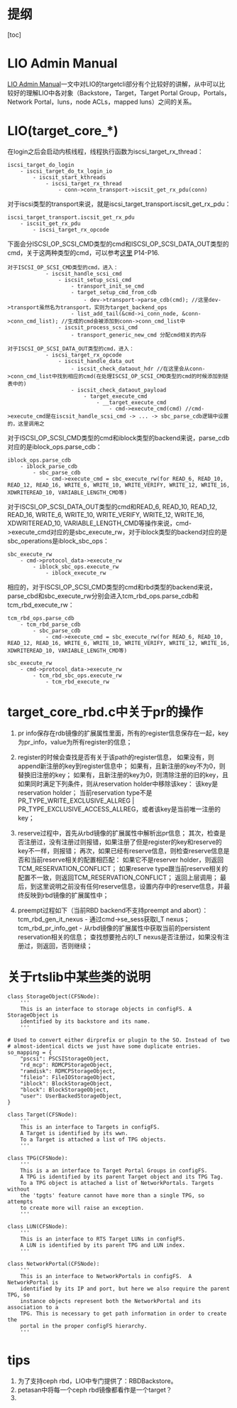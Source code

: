 # 提纲
[toc]

# LIO Admin Manual
[LIO Admin Manual](http://www.linux-iscsi.org/Doc/LIO%20Admin%20Manual.pdf)一文中对LIO的targetcli部分有个比较好的讲解，从中可以比较好的理解LIO中各对象（Backstore，Target，Target Portal Group，Portals，Network Portal，luns，node ACLs，mapped luns）之间的关系。

# LIO(target_core_*)
在login之后会启动内核线程，线程执行函数为iscsi_target_rx_thread：

```
iscsi_target_do_login
    - iscsi_target_do_tx_login_io
        - iscsit_start_kthreads
            - iscsi_target_rx_thread
                - conn->conn_transport->iscsit_get_rx_pdu(conn)
```

                
对于iscsi类型的transport来说，就是iscsi_target_transport.iscsit_get_rx_pdu：

```
iscsi_target_transport.iscsit_get_rx_pdu
    - iscsit_get_rx_pdu
        - iscsi_target_rx_opcode
```

        
下面会分ISCSI_OP_SCSI_CMD类型的cmd和ISCSI_OP_SCSI_DATA_OUT类型的cmd，关于这两种类型的cmd，可以参考[这里](http://www.docin.com/p-1400817959.html) P14-P16.

```
对于ISCSI_OP_SCSI_CMD类型的cmd，进入：
            - iscsit_handle_scsi_cmd
                - iscsit_setup_scsi_cmd
                    - transport_init_se_cmd
                    - target_setup_cmd_from_cdb
                        - dev->transport->parse_cdb(cmd); //这里dev->transport虽然名为transport，实则为target_backend_ops
                    - list_add_tail(&cmd->i_conn_node, &conn->conn_cmd_list); //生成的cmd会被添加到conn->conn_cmd_list中
                - iscsit_process_scsi_cmd   
                    - transport_generic_new_cmd 分配cmd相关的内存
                
对于ISCSI_OP_SCSI_DATA_OUT类型的cmd，进入：
            - iscsi_target_rx_opcode
                - iscsit_handle_data_out
                    - iscsit_check_dataout_hdr //在这里会从conn->conn_cmd_list中找到相应的cmd(在处理ISCSI_OP_SCSI_CMD类型的cmd的时候添加到链表中的)
                    - iscsit_check_dataout_payload
                        - target_execute_cmd
                            - __target_execute_cmd
                                - cmd->execute_cmd(cmd) //cmd->execute_cmd是在iscsit_handle_scsi_cmd -> ... -> sbc_parse_cdb逻辑中设置的，这里调用之
```

对于ISCSI_OP_SCSI_CMD类型的cmd和iblock类型的backend来说，parse_cdb对应的是iblock_ops.parse_cdb：                   

```
iblock_ops.parse_cdb
    - iblock_parse_cdb
        - sbc_parse_cdb
            - cmd->execute_cmd = sbc_execute_rw(for READ_6, READ_10, READ_12, READ_16, WRITE_6, WRITE_10, WRITE_VERIFY, WRITE_12, WRITE_16, XDWRITEREAD_10, VARIABLE_LENGTH_CMD等)
```

对于ISCSI_OP_SCSI_DATA_OUT类型的cmd和READ_6, READ_10, READ_12, READ_16, WRITE_6, WRITE_10, WRITE_VERIFY, WRITE_12, WRITE_16, XDWRITEREAD_10, VARIABLE_LENGTH_CMD等操作来说，cmd->execute_cmd对应的是sbc_execute_rw，对于iblock类型的backend对应的是sbc_operations是iblock_sbc_ops：

```
sbc_execute_rw
    - cmd->protocol_data->execute_rw
        - iblock_sbc_ops.execute_rw
            - iblock_execute_rw
```

相应的，对于ISCSI_OP_SCSI_CMD类型的cmd和rbd类型的backend来说，parse_cbd和sbc_execute_rw分别会进入tcm_rbd_ops.parse_cdb和tcm_rbd_execute_rw：

```
tcm_rbd_ops.parse_cdb
    - tcm_rbd_parse_cdb
        - sbc_parse_cdb
            - cmd->execute_cmd = sbc_execute_rw(for READ_6, READ_10, READ_12, READ_16, WRITE_6, WRITE_10, WRITE_VERIFY, WRITE_12, WRITE_16, XDWRITEREAD_10, VARIABLE_LENGTH_CMD等)
            
sbc_execute_rw
    - cmd->protocol_data->execute_rw
        - tcm_rbd_sbc_ops.execute_rw
            - tcm_rbd_execute_rw            
```

# target_core_rbd.c中关于pr的操作
1. pr info保存在rdb镜像的扩展属性里面，所有的register信息保存在一起，key为pr_info，value为所有register的信息；

2. register的时候会查找是否有关于该path的register信息，
    如果没有，则append新注册的key到register信息中；
    如果有，且新注册的key不为0，则替换旧注册的key；
    如果有，且新注册的key为0，则清除注册的旧的key，且如果同时满足下列条件，则从reservation holder中移除该key：
        该key是reservation holder；
        当前reservation type不是PR_TYPE_WRITE_EXCLUSIVE_ALLREG | PR_TYPE_EXCLUSIVE_ACCESS_ALLREG，或者该key是当前唯一注册的key；

3. reserve过程中，首先从rbd镜像的扩展属性中解析出pr信息；
    其次，检查是否注册过，没有注册过则报错，如果注册了但是register的key和reserve的key不一样，则报错；
    再次，如果已经有reserve信息，则检查reserve信息是否和当前reserve相关的配置相匹配：
        如果它不是reserver holder，则返回TCM_RESERVATION_CONFLICT；
        如果reserve type跟当前reserve相关的配置不一致，则返回TCM_RESERVATION_CONFLICT；
        返回上层调用；
    最后，到这里说明之前没有任何reserve信息，设置内存中的reserve信息，并最终反映到rbd镜像的扩展属性中；
    
4. preempt过程如下（当前RBD backend不支持preempt and abort）：
    tcm_rbd_gen_it_nexus - 通过cmd->se_sess获取I_T nexus；
    tcm_rbd_pr_info_get - 从rbd镜像的扩展属性中获取当前的persistent reservation相关的信息；
    查找想要抢占的I_T nexus是否注册过，如果没有注册过，则返回，否则继续；
    
    
                
        
# 关于rtslib中某些类的说明

```
class StorageObject(CFSNode):
    '''
    This is an interface to storage objects in configFS. A StorageObject is
    identified by its backstore and its name.
    '''
    
# Used to convert either dirprefix or plugin to the SO. Instead of two
# almost-identical dicts we just have some duplicate entries.
so_mapping = {
    "pscsi": PSCSIStorageObject,
    "rd_mcp": RDMCPStorageObject,
    "ramdisk": RDMCPStorageObject,
    "fileio": FileIOStorageObject,
    "iblock": BlockStorageObject,
    "block": BlockStorageObject,
    "user": UserBackedStorageObject,
}

class Target(CFSNode):
    '''
    This is an interface to Targets in configFS.
    A Target is identified by its wwn.
    To a Target is attached a list of TPG objects.
    '''
    
class TPG(CFSNode):
    '''
    This is a an interface to Target Portal Groups in configFS.
    A TPG is identified by its parent Target object and its TPG Tag.
    To a TPG object is attached a list of NetworkPortals. Targets without
    the 'tpgts' feature cannot have more than a single TPG, so attempts
    to create more will raise an exception.
    '''

class LUN(CFSNode):
    '''
    This is an interface to RTS Target LUNs in configFS.
    A LUN is identified by its parent TPG and LUN index.
    '''

class NetworkPortal(CFSNode):
    '''
    This is an interface to NetworkPortals in configFS.  A NetworkPortal is
    identified by its IP and port, but here we also require the parent TPG, so
    instance objects represent both the NetworkPortal and its association to a
    TPG. This is necessary to get path information in order to create the
    portal in the proper configFS hierarchy.
    '''
```



# tips
1. 为了支持ceph rbd，LIO中专门提供了：RBDBackstore。
2. petasan中将每一个ceph rbd镜像都看作是一个target？
3. 


